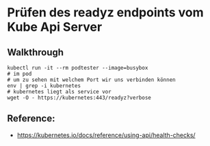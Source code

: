 # Prüfen des readyz endpoints vom Kube Api Server 

## Walkthrough 

```
kubectl run -it --rm podtester --image=busybox 
# im pod 
# um zu sehen mit welchem Port wir uns verbinden können 
env | grep -i kubernetes 
# kubernetes liegt als service vor 
wget -O - https://kubernetes:443/readyz?verbose
```

## Reference:

  * https://kubernetes.io/docs/reference/using-api/health-checks/
